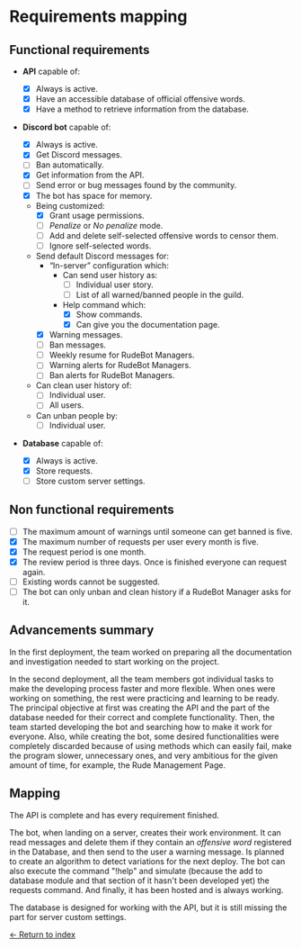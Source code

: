 # Requirements mapping

## Functional requirements

- **API** capable of:

  - [x] Always is active.
  - [x] Have an accessible database of official offensive words.
  - [x] Have a method to retrieve information from the database.

- **Discord bot** capable of:

  - [x] Always is active.
  - [x] Get Discord messages.
  - [ ] Ban automatically.
  - [x] Get information from the API.
  - [ ] Send error or bug messages found by the community.
  - [x] The bot has space for memory.
  - Being customized:
    - [x] Grant usage permissions.
    - [ ] _Penalize_ or _No penalize_ mode.
    - [ ] Add and delete self-selected offensive words to censor them.
    - [ ] Ignore self-selected words.
  - Send default Discord messages for:
    - “In-server” configuration which:
      - Can send user history as:
        - [ ] Individual user story.
        - [ ] List of all warned/banned people in the guild.
      - Help command which:
        - [x] Show commands.
        - [x] Can give you the documentation page.
    - [x] Warning messages.
    - [ ] Ban messages.
    - [ ] Weekly resume for RudeBot Managers.
    - [ ] Warning alerts for RudeBot Managers.
    - [ ] Ban alerts for RudeBot Managers.
  - Can clean user history of:
    - [ ] Individual user.
    - [ ] All users.
  - Can unban people by:
    - [ ] Individual user.

- **Database** capable of:

  - [x] Always is active.
  - [x] Store requests.
  - [ ] Store custom server settings.

## Non functional requirements

- [ ] The maximum amount of warnings until someone can get banned is five.
- [x] The maximum number of requests per user every month is five.
- [x] The request period is one month.
- [x] The review period is three days. Once is finished everyone can request again.
- [ ] Existing words cannot be suggested.
- [ ] The bot can only unban and clean history if a RudeBot Manager asks for it.

## Advancements summary

In the first deployment, the team worked on preparing all the documentation and investigation needed to start working on the project.

In the second deployment, all the team members got individual tasks to make the developing process faster and more flexible. When ones were working on something, the rest were practicing and learning to be ready. The principal objective at first was creating the API and the part of the database needed for their correct and complete functionality. Then, the team started developing the bot and searching how to make it work for everyone. Also, while creating the bot, some desired functionalities were completely discarded because of using methods which can easily fail, make the program slower, unnecessary ones, and very ambitious for the given amount of time, for example, the Rude Management Page.

## Mapping

The API is complete and has every requirement finished.

The bot, when landing on a server, creates their work environment. It can read messages and delete them if they contain an _offensive word_ registered in the Database, and then send to the user a warning message. Is planned to create an algorithm to detect variations for the next deploy. The bot can also execute the command "!help" and simulate (because the add to database module and that section of it hasn't been developed yet) the requests command. And finally, it has been hosted and is always working.

The database is designed for working with the API, but it is still missing the part for server custom settings.

[<- Return to index](https://github.com/JoshuaMeza/CodePain_POO)
